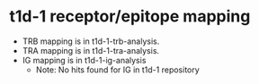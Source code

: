 # t1d-1 receptor/epitope mapping

- TRB mapping is in t1d-1-trb-analysis.
- TRA mapping is in t1d-1-tra-analysis.
- IG mapping is in t1d-1-ig-analysis 
  - Note: No hits found for IG in t1d-1 repository
